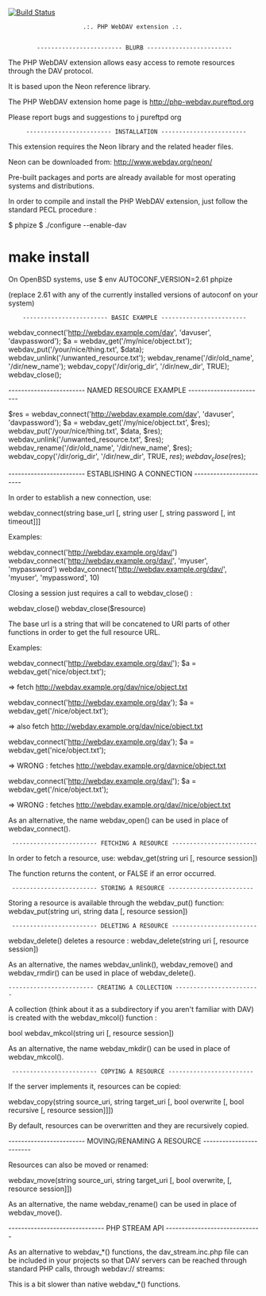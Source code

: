 [![Build Status](https://secure.travis-ci.org/jedisct1/PHP-WebDAV-extension.png)](http://travis-ci.org/jedisct1/PHP-WebDAV-extension)

                         .:. PHP WebDAV extension .:.


            ------------------------ BLURB ------------------------


The PHP WebDAV extension allows easy access to remote resources through the
DAV protocol.

It is based upon the Neon reference library.

The PHP WebDAV extension home page is http://php-webdav.pureftpd.org

Please report bugs and suggestions to j <at> pureftpd <dot> org


         ------------------------ INSTALLATION ------------------------
         

This extension requires the Neon library and the related header files.

Neon can be downloaded from: http://www.webdav.org/neon/

Pre-built packages and ports are already available for most operating systems
and distributions.

In order to compile and install the PHP WebDAV extension, just follow the
standard PECL procedure :

$ phpize
$ ./configure --enable-dav
# make install

On OpenBSD systems, use
$ env AUTOCONF_VERSION=2.61 phpize

(replace 2.61 with any of the currently installed versions of autoconf on your
system)

        ------------------------ BASIC EXAMPLE ------------------------
        
        
webdav_connect('http://webdav.example.com/dav', 'davuser', 'davpassword');
$a = webdav_get('/my/nice/object.txt');
webdav_put('/your/nice/thing.txt', $data);
webdav_unlink('/unwanted_resource.txt');
webdav_rename('/dir/old_name', '/dir/new_name');
webdav_copy('/dir/orig_dir', '/dir/new_dir', TRUE);
webdav_close();


   ------------------------ NAMED RESOURCE EXAMPLE ------------------------
        
        
$res = webdav_connect('http://webdav.example.com/dav', 'davuser', 'davpassword');
$a = webdav_get('/my/nice/object.txt', $res);
webdav_put('/your/nice/thing.txt', $data, $res);
webdav_unlink('/unwanted_resource.txt', $res);
webdav_rename('/dir/old_name', '/dir/new_name', $res);
webdav_copy('/dir/orig_dir', '/dir/new_dir', TRUE, $res);
webdav_close($res);


  ------------------------ ESTABLISHING A CONNECTION ------------------------


In order to establish a new connection, use:

webdav_connect(string base_url [, string user [, string password
               [, int timeout]]]

Examples:

webdav_connect('http://webdav.example.org/dav/')
webdav_connect('http://webdav.example.org/dav/', 'myuser', 'mypassword')
webdav_connect('http://webdav.example.org/dav/', 'myuser', 'mypassword', 10)

Closing a session just requires a call to webdav_close() :

webdav_close()
webdav_close($resource)

The base url is a string that will be concatened to URI parts of other
functions in order to get the full resource URL.

Examples:

webdav_connect('http://webdav.example.org/dav/');
$a = webdav_get('nice/object.txt');

=> fetch http://webdav.example.org/dav/nice/object.txt

webdav_connect('http://webdav.example.org/dav');
$a = webdav_get('/nice/object.txt');

=> also fetch http://webdav.example.org/dav/nice/object.txt

webdav_connect('http://webdav.example.org/dav');
$a = webdav_get('nice/object.txt');

=> WRONG : fetches http://webdav.example.org/davnice/object.txt

webdav_connect('http://webdav.example.org/dav/');
$a = webdav_get('/nice/object.txt');

=> WRONG : fetches http://webdav.example.org/dav//nice/object.txt

As an alternative, the name webdav_open() can be used in place of
webdav_connect().


     ------------------------ FETCHING A RESOURCE ------------------------
     
     
In order to fetch a resource, use:
webdav_get(string uri [, resource session])

The function returns the content, or FALSE if an error occurred.


     ------------------------ STORING A RESOURCE ------------------------
     

Storing a resource is available through the webdav_put() function:
webdav_put(string uri, string data [, resource session])


     ------------------------ DELETING A RESOURCE ------------------------
     

webdav_delete() deletes a resource :
webdav_delete(string uri [, resource session])

As an alternative, the names webdav_unlink(), webdav_remove() and
webdav_rmdir() can be used in place of webdav_delete().


    ------------------------ CREATING A COLLECTION ------------------------
    

A collection (think about it as a subdirectory if you aren't familiar with
DAV) is created with the webdav_mkcol() function :

bool webdav_mkcol(string uri [, resource session])

As an alternative, the name webdav_mkdir() can be used in place of
webdav_mkcol().


     ------------------------ COPYING A RESOURCE ------------------------
     

If the server implements it, resources can be copied:

webdav_copy(string source_uri, string target_uri
            [, bool overwrite [, bool recursive [, resource session]]])
             
By default, resources can be overwritten and they are recursively copied.


 ------------------------ MOVING/RENAMING A RESOURCE ------------------------


Resources can also be moved or renamed:
 
webdav_move(string source_uri, string target_uri
            [, bool overwrite, [, resource session]])
            
As an alternative, the name webdav_rename() can be used in place of
webdav_move().


 ------------------------------ PHP STREAM API ------------------------------


As an alternative to webdav_*() functions, the dav_stream.inc.php file can be
included in your projects so that DAV servers can be reached through standard
PHP calls, through webdav:// streams:

<?php

require 'dav_stream.inc.php';

$fp = fopen('webdav://dav.example.com/dav/dir/file.txt', 'w');
fwrite($fp, "test\n");
fclose($fp);
$data = file_get_contents('webdav://dav.example.com/dav/dir/file.txt');
$st = stat('webdav://dav.example.com/dav/dir/file.txt');
copy('/tmp/xyz.txt', 'webdav://dav.example.com/dav/dir/xyz.txt');
unlink('webdav://dav.example.com/dav/dir/abc.txt');

?>

This is a bit slower than native webdav_*() functions.

